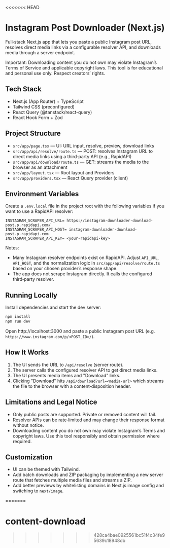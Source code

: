<<<<<<< HEAD
# Instagram Post Downloader (Next.js)

Full‑stack Next.js app that lets you paste a public Instagram post URL, resolves direct media links via a configurable resolver API, and downloads media through a server endpoint.

Important: Downloading content you do not own may violate Instagram’s Terms of Service and applicable copyright laws. This tool is for educational and personal use only. Respect creators’ rights.

## Tech Stack

- Next.js (App Router) + TypeScript
- Tailwind CSS (preconfigured)
- React Query (@tanstack/react-query)
- React Hook Form + Zod

## Project Structure

- `src/app/page.tsx` — UI: URL input, resolve, preview, download links
- `src/app/api/resolve/route.ts` — POST: resolves Instagram URL to direct media links using a third‑party API (e.g., RapidAPI)
- `src/app/api/download/route.ts` — GET: streams the media to the browser as an attachment
- `src/app/layout.tsx` — Root layout and Providers
- `src/app/providers.tsx` — React Query provider (client)

## Environment Variables

Create a `.env.local` file in the project root with the following variables if you want to use a RapidAPI resolver:

```
INSTAGRAM_SCRAPER_API_URL= https://instagram-downloader-download-post.p.rapidapi.com/  
INSTAGRAM_SCRAPER_API_HOST= instagram-downloader-download-post.p.rapidapi.com  
INSTAGRAM_SCRAPER_API_KEY= <your-rapidapi-key>
```

Notes:

- Many Instagram resolver endpoints exist on RapidAPI. Adjust `API_URL`, `API_HOST`, and the normalization logic in `src/app/api/resolve/route.ts` based on your chosen provider’s response shape.
- The app does not scrape Instagram directly. It calls the configured third‑party resolver.

## Running Locally

Install dependencies and start the dev server:

```bash
npm install
npm run dev
```

Open http://localhost:3000 and paste a public Instagram post URL (e.g. `https://www.instagram.com/p/<POST_ID>/`).

## How It Works

1. The UI sends the URL to `/api/resolve` (server route).
2. The server calls the configured resolver API to get direct media links.
3. The UI presents media items and "Download" links.
4. Clicking "Download" hits `/api/download?url=<media-url>` which streams the file to the browser with a content‑disposition header.

## Limitations and Legal Notice

- Only public posts are supported. Private or removed content will fail.
- Resolver APIs can be rate‑limited and may change their response format without notice.
- Downloading content you do not own may violate Instagram’s Terms and copyright laws. Use this tool responsibly and obtain permission where required.

## Customization

- UI can be themed with Tailwind.
- Add batch downloads and ZIP packaging by implementing a new server route that fetches multiple media files and streams a ZIP.
- Add better previews by whitelisting domains in Next.js image config and switching to `next/image`.

=======
# content-download
>>>>>>> 428ca4bae0925561bc51f4c34fe95639c18948db
